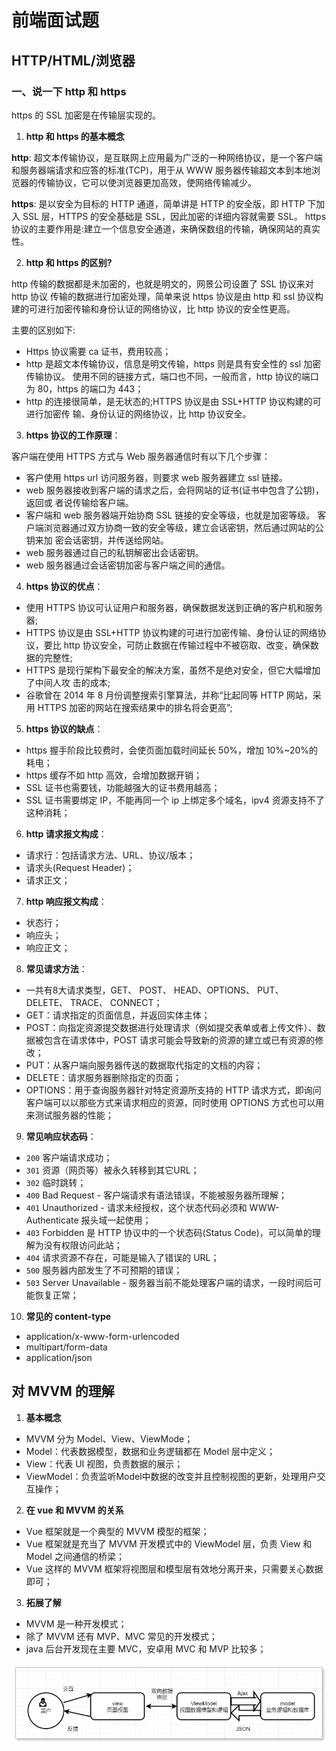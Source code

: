 # 前端面试题

## HTTP/HTML/浏览器

### 一、说一下 http 和 https

https 的 SSL 加密是在传输层实现的。

1. **http 和 https 的基本概念**

**http**: 超文本传输协议，是互联网上应用最为广泛的一种网络协议，是一个客户端和服务器端请求和应答的标准(TCP)，用于从 WWW 服务器传输超文本到本地浏览器的传输协议，它可以使浏览器更加高效，使网络传输减少。

**https**: 是以安全为目标的 HTTP 通道，简单讲是 HTTP 的安全版，即 HTTP 下加入 SSL 层，HTTPS 的安全基础是 SSL，因此加密的详细内容就需要 SSL。
https 协议的主要作用是:建立一个信息安全通道，来确保数组的传输，确保网站的真实性。

2. **http 和 https 的区别?**

http 传输的数据都是未加密的，也就是明文的，网景公司设置了 SSL 协议来对 http 协议 传输的数据进行加密处理，简单来说 https 协议是由 http 和 ssl 协议构建的可进行加密传输和身份认证的网络协议，比 http 协议的安全性更高。

主要的区别如下:

- Https 协议需要 ca 证书，费用较高；
- http 是超文本传输协议，信息是明文传输，https 则是具有安全性的 ssl 加密传输协议。 使用不同的链接方式，端口也不同，一般而言，http 协议的端口为 80，https 的端口为 443；
- http 的连接很简单，是无状态的;HTTPS 协议是由 SSL+HTTP 协议构建的可进行加密传 输、身份认证的网络协议，比 http 协议安全。

3. **https 协议的工作原理**：

客户端在使用 HTTPS 方式与 Web 服务器通信时有以下几个步骤：

- 客户使用 https url 访问服务器，则要求 web 服务器建立 ssl 链接。
- web 服务器接收到客户端的请求之后，会将网站的证书(证书中包含了公钥)，返回或 者说传输给客户端。
- 客户端和 web 服务器端开始协商 SSL 链接的安全等级，也就是加密等级。 客户端浏览器通过双方协商一致的安全等级，建立会话密钥，然后通过网站的公钥来加 密会话密钥，并传送给网站。
- web 服务器通过自己的私钥解密出会话密钥。
- web 服务器通过会话密钥加密与客户端之间的通信。

4. **https 协议的优点**：

- 使用 HTTPS 协议可认证用户和服务器，确保数据发送到正确的客户机和服务器;
- HTTPS 协议是由 SSL+HTTP 协议构建的可进行加密传输、身份认证的网络协议，要比 http 协议安全，可防止数据在传输过程中不被窃取、改变，确保数据的完整性;
- HTTPS 是现行架构下最安全的解决方案，虽然不是绝对安全，但它大幅增加了中间人攻 击的成本;
- 谷歌曾在 2014 年 8 月份调整搜索引擎算法，并称“比起同等 HTTP 网站，采用 HTTPS 加密的网站在搜索结果中的排名将会更高”;

5. **https 协议的缺点**：

- https 握手阶段比较费时，会使页面加载时间延长 50%，增加 10%~20%的耗电；
- https 缓存不如 http 高效，会增加数据开销；
- SSL 证书也需要钱，功能越强大的证书费用越高；
- SSL 证书需要绑定 IP，不能再同一个 ip 上绑定多个域名，ipv4 资源支持不了这种消耗；

6. **http 请求报文构成**：

- 请求行：包括请求方法、URL、协议/版本；
- 请求头(Request Header)；
- 请求正文；

7. **http 响应报文构成**：
- 状态行；
- 响应头；
- 响应正文；

8. **常见请求方法**：
- 一共有8大请求类型，GET、 POST、 HEAD、OPTIONS、 PUT、 DELETE、 TRACE、 CONNECT；
- GET：请求指定的页面信息，并返回实体主体；
- POST：向指定资源提交数据进行处理请求（例如提交表单或者上传文件）、数据被包含在请求体中，POST 请求可能会导致新的资源的建立或已有资源的修改；
- PUT：从客户端向服务器传送的数据取代指定的文档的内容；
- DELETE：请求服务器删除指定的页面；
- OPTIONS：用于查询服务器针对特定资源所支持的 HTTP 请求方式，即询问客户端可以以那些方式来请求相应的资源，同时使用 OPTIONS 方式也可以用来测试服务器的性能；

9. **常见响应状态码**：
- `200` 客户端请求成功；
- `301` 资源（网页等）被永久转移到其它URL；
- `302` 临时跳转；
- `400` Bad Request - 客户端请求有语法错误，不能被服务器所理解；
- `401` Unauthorized - 请求未经授权，这个状态代码必须和 WWW-Authenticate 报头域一起使用；
- `403` Forbidden 是 HTTP 协议中的一个状态码(Status Code)，可以简单的理解为没有权限访问此站；
- `404` 请求资源不存在，可能是输入了错误的 URL；
- `500` 服务器内部发生了不可预期的错误；
- `503` Server Unavailable - 服务器当前不能处理客户端的请求，一段时间后可能恢复正常；

10. **常见的 content-type**
- application/x-www-form-urlencoded
- multipart/form-data
- application/json


## 对 MVVM 的理解

1. **基本概念**
- MVVM 分为 Model、View、ViewMode；
- Model：代表数据模型，数据和业务逻辑都在 Model 层中定义；
- View：代表 UI 视图，负责数据的展示；
- ViewModel：负责监听Model中数据的改变并且控制视图的更新，处理用户交互操作；

2. **在 vue 和 MVVM 的关系**
- Vue 框架就是一个典型的 MVVM 模型的框架；
- Vue 框架就是充当了 MVVM 开发模式中的 ViewModel 层，负责 View 和 Model 之间通信的桥梁；
- Vue 这样的 MVVM 框架将视图层和模型层有效地分离开来，只需要关心数据即可；

3. **拓展了解**
- MVVM 是一种开发模式；
- 除了 MVVM 还有 MVP、MVC 常见的开发模式；
- java 后台开发现在主要 MVC，安卓用 MVC 和 MVP 比较多；

![MVVM](./asset/mvvm.png)
